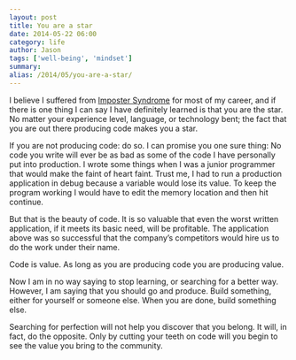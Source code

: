 ```yaml
---
layout: post
title: You are a star
date: 2014-05-22 06:00
category: life
author: Jason
tags: ['well-being', 'mindset']
summary: 
alias: /2014/05/you-are-a-star/
---
```


I believe I suffered from [Imposter Syndrome](https://en.wikipedia.org/wiki/Impostor_syndrome) for most of my career, and if there is one thing I can say I have definitely learned is that you are the star. No matter your experience level, language, or technology bent; the fact that you are out there producing code makes you a star.

If you are not producing code: do so. I can promise you one sure thing: No code you write will ever be as bad as some of the code I have personally put into production. I wrote some things when I was a junior programmer that would make the faint of heart faint. Trust me, I had to run a production application in debug because a variable would lose its value. To keep the program working I would have to edit the memory location and then hit continue.

But that is the beauty of code. It is so valuable that even the worst written application, if it meets its basic need, will be profitable. The application above was so successful that the company’s competitors would hire us to do the work under their name.

Code is value. As long as you are producing code you are producing value.

Now I am in no way saying to stop learning, or searching for a better way. However, I am saying that you should go and produce. Build something, either for yourself or someone else. When you are done, build something else.

Searching for perfection will not help you discover that you belong. It will, in fact, do the opposite. Only by cutting your teeth on code will you begin to see the value you bring to the community.